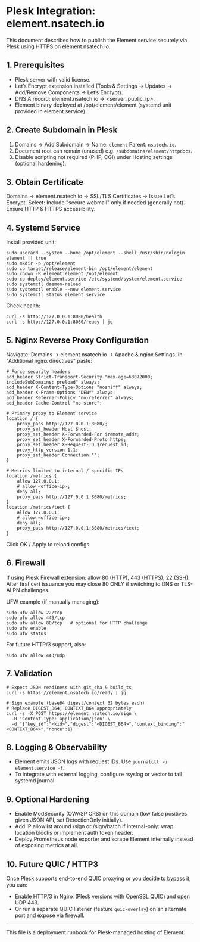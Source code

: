 # Plesk Integration: element.nsatech.io

This document describes how to publish the Element service securely via Plesk using HTTPS on element.nsatech.io.

## 1. Prerequisites
- Plesk server with valid license.
- Let’s Encrypt extension installed (Tools & Settings -> Updates -> Add/Remove Components -> Let’s Encrypt).
- DNS A record: element.nsatech.io -> <server_public_ip>.
- Element binary deployed at /opt/element/element (systemd unit provided in element.service).

## 2. Create Subdomain in Plesk
1. Domains -> Add Subdomain -> Name: `element` Parent: `nsatech.io`.
2. Document root can remain (unused) e.g. `/subdomains/element/httpdocs`.
3. Disable scripting not required (PHP, CGI) under Hosting settings (optional hardening).

## 3. Obtain Certificate
Domains -> element.nsatech.io -> SSL/TLS Certificates -> Issue Let’s Encrypt.
Select: Include "secure webmail" only if needed (generally not). Ensure HTTP & HTTPS accessibility.

## 4. Systemd Service
Install provided unit:
```
sudo useradd --system --home /opt/element --shell /usr/sbin/nologin element || true
sudo mkdir -p /opt/element
sudo cp target/release/element-bin /opt/element/element
sudo chown -R element:element /opt/element
sudo cp deploy/element.service /etc/systemd/system/element.service
sudo systemctl daemon-reload
sudo systemctl enable --now element.service
sudo systemctl status element.service
```

Check health:
```
curl -s http://127.0.0.1:8080/health
curl -s http://127.0.0.1:8080/ready | jq
```

## 5. Nginx Reverse Proxy Configuration
Navigate: Domains -> element.nsatech.io -> Apache & nginx Settings.
In "Additional nginx directives" paste:
```
# Force security headers
add_header Strict-Transport-Security "max-age=63072000; includeSubDomains; preload" always;
add_header X-Content-Type-Options "nosniff" always;
add_header X-Frame-Options "DENY" always;
add_header Referrer-Policy "no-referrer" always;
add_header Cache-Control "no-store";

# Primary proxy to Element service
location / {
    proxy_pass http://127.0.0.1:8080/;
    proxy_set_header Host $host;
    proxy_set_header X-Forwarded-For $remote_addr;
    proxy_set_header X-Forwarded-Proto https;
    proxy_set_header X-Request-ID $request_id;
    proxy_http_version 1.1;
    proxy_set_header Connection "";
}

# Metrics limited to internal / specific IPs
location /metrics {
    allow 127.0.0.1;
    # allow <office-ip>;
    deny all;
    proxy_pass http://127.0.0.1:8080/metrics;
}
location /metrics/text {
    allow 127.0.0.1;
    # allow <office-ip>;
    deny all;
    proxy_pass http://127.0.0.1:8080/metrics/text;
}
```
Click OK / Apply to reload configs.

## 6. Firewall
If using Plesk Firewall extension: allow 80 (HTTP), 443 (HTTPS), 22 (SSH). After first cert issuance you may close 80 ONLY if switching to DNS or TLS-ALPN challenges.

UFW example (if manually managing):
```
sudo ufw allow 22/tcp
sudo ufw allow 443/tcp
sudo ufw allow 80/tcp   # optional for HTTP challenge
sudo ufw enable
sudo ufw status
```

For future HTTP/3 support, also:
```
sudo ufw allow 443/udp
```

## 7. Validation
```
# Expect JSON readiness with git_sha & build_ts
curl -s https://element.nsatech.io/ready | jq

# Sign example (base64 digest/context 32 bytes each)
# Replace DIGEST_B64, CONTEXT_B64 appropriately
curl -s -X POST https://element.nsatech.io/sign \
  -H 'Content-Type: application/json' \
  -d '{"key_id":"<kid>","digest":"<DIGEST_B64>","context_binding":"<CONTEXT_B64>","nonce":1}'
```

## 8. Logging & Observability
- Element emits JSON logs with request IDs. Use `journalctl -u element.service -f`.
- To integrate with external logging, configure rsyslog or vector to tail systemd journal.

## 9. Optional Hardening
- Enable ModSecurity (OWASP CRS) on this domain (low false positives given JSON API, set DetectionOnly initially).
- Add IP allowlist around /sign or /sign/batch if internal-only: wrap location blocks or implement auth token header.
- Deploy Prometheus node exporter and scrape Element internally instead of exposing metrics at all.

## 10. Future QUIC / HTTP3
Once Plesk supports end-to-end QUIC proxying or you decide to bypass it, you can:
- Enable HTTP/3 in Nginx (Plesk versions with OpenSSL QUIC) and open UDP 443.
- Or run a separate QUIC listener (feature `quic-overlay`) on an alternate port and expose via firewall.

---
This file is a deployment runbook for Plesk-managed hosting of Element.
